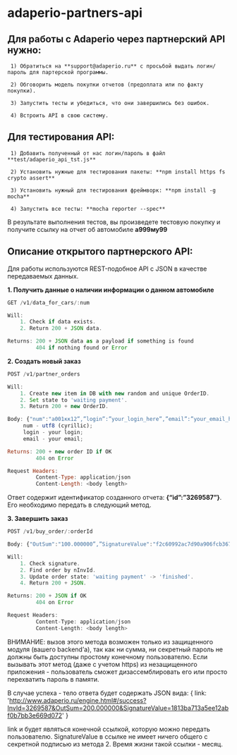 # adaperio-partners-api

## Для работы с Adaperio через партнерский API нужно:

     1) Обратиться на **support@adaperio.ru** с просьбой выдать логин/пароль для партерской программы.

     2) Обговорить модель покупки отчетов (предоплата или по факту покупки).

     3) Запустить тесты и убедиться, что они завершились без ошибок.

     4) Встроить API в свою систему.

## Для тестирования API:

     1) Добавить полученный от нас логин/пароль в файл **test/adaperio_api_tst.js**

     2) Установить нужные для тестирования пакеты: **npm install https fs crypto assert**

     3) Установить нужный для тестирования фреймворк: **npm install -g mocha**

     4) Запустить все тесты: **mocha reporter --spec**

В результате выполнения тестов, вы произведете тестовую покупку и получите ссылку на отчет об автомобиле **а999му99**

## Описание открытого партнерского API:
Для работы используются REST-подобное API с JSON в качестве передаваемых данных. 

**1. Получить данные о наличии информации о данном автомобиле**

```javascript
GET /v1/data_for_cars/:num

Will: 
    1. Check if data exists.
    2. Return 200 + JSON data.

Returns: 200 + JSON data as a payload if something is found 
         404 if nothing found or Error
```

**2. Создать новый заказ**

```javascript
POST /v1/partner_orders

Will:
    1. Create new item in DB with new random and unique OrderID.
    2. Set state to 'waiting payment'.
    3. Return 200 + new OrderID.

Body: {"num":"а001кк12”,”login”:”your_login_here”,”email”:”your_email_here@mail.com”}
     num - utf8 (cyrillic); 
     login - your login;
     email - your email;

Returns: 200 + new order ID if OK
         404 on Error

Request Headers:
         Content-Type: application/json
         Content-Length: <body length>
```
Ответ содержит идентификатор созданного отчета: **{“id”:”3269587”}**. Его необходимо передать в следующий метод.

**3. Завершить заказ**

```javascript
POST /v1/buy_order/:orderId

Body: {"OutSum":"100.000000”,”SignatureValue":"f2c60992ac7d90a906fcb36761da6294"}

Will:
    1. Check signature.
    2. Find order by nInvId.
    3. Update order state: 'waiting payment' -> 'finished'.
    4. Return 200 + JSON.

Returns: 200 + JSON if OK
         404 on Error

Request Headers:
         Content-Type: application/json
         Content-Length: <body length>
```
ВНИМАНИЕ: вызов этого метода возможен только из защищенного модуля (вашего backend’а), так как ни сумма, ни секретный пароль не должны быть доступны простому конечному пользователю. Если вызывать этот метод (даже с учетом https) из незащищенного приложения - пользователь сможет дизассемблировать его или просто перехватить пароль в памяти.

В случае успеха - тело ответа будет содержать JSON вида:
{ link: 'http://www.adaperio.ru/engine.html#/success?InvId=3269587&OutSum=200.000000&SignatureValue=1813ba713a5ee12abf0b7bb3e669d072' }

link и будет являться конечной ссылкой, которую можно передать пользователю. SignatureValue в ссылке не имеет ничего общего с секретной подписью из метода 2. 
Время жизни такой ссылки - месяц. 

